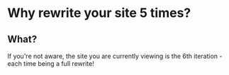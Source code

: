 # Why rewrite your site 5 times?

## What?

If you're not aware, the site you are currently viewing is the 6th iteration - each time being a full rewrite!